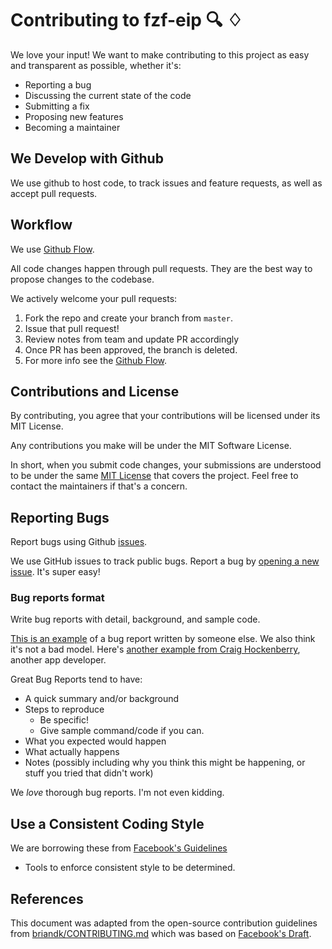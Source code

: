 # Contributing to fzf-eip 🔍 ♢

We love your input! We want to make contributing to this project as easy and transparent as possible, whether it's:

- Reporting a bug
- Discussing the current state of the code
- Submitting a fix
- Proposing new features
- Becoming a maintainer

## We Develop with Github

We use github to host code, to track issues and feature requests, as well as accept pull requests.

## Workflow

We use [Github Flow](https://guides.github.com/introduction/flow/index.html).

All code changes happen through pull requests. They are the best way to propose changes to the codebase.

We actively welcome your pull requests:

1. Fork the repo and create your branch from `master`.
2. Issue that pull request!
3. Review notes from team and update PR accordingly
4. Once PR has been approved, the branch is deleted.
5. For more info see the [Github Flow](https://guides.github.com/introduction/flow/index.html).

## Contributions and License

By contributing, you agree that your contributions will be licensed under its MIT License.

Any contributions you make will be under the MIT Software License.

In short, when you submit code changes, your submissions are understood to be under the same [MIT License](http://choosealicense.com/licenses/mit/) that covers the project. Feel free to contact the maintainers if that's a concern.

## Reporting Bugs

Report bugs using Github [issues](https://github.com/cds-amal/fzf-eip/issues).

We use GitHub issues to track public bugs. Report a bug by [opening a new issue](https://github.com/cds-amal/fzf-eip/issues). It's super easy!

### Bug reports format

Write bug reports with detail, background, and sample code.

[This is an example](http://stackoverflow.com/q/12488905/180626) of a bug report written by someone else. We also think it's not a bad model. Here's [another example from Craig Hockenberry](http://www.openradar.me/11905408), another app developer.

Great Bug Reports tend to have:

- A quick summary and/or background
- Steps to reproduce
  - Be specific!
  - Give sample command/code if you can. 
- What you expected would happen
- What actually happens
- Notes (possibly including why you think this might be happening, or stuff you tried that didn't work)

We _love_ thorough bug reports. I'm not even kidding.

## Use a Consistent Coding Style

We are borrowing these from [Facebook's Guidelines](https://github.com/facebook/draft-js/blob/master/CONTRIBUTING.md)

- Tools to enforce consistent style to be determined.

## References

This document was adapted from the open-source contribution guidelines from [
briandk/CONTRIBUTING.md](https://gist.github.com/briandk/3d2e8b3ec8daf5a27a62) which was based on [Facebook's Draft](https://github.com/facebook/draft-js/blob/master/CONTRIBUTING.md).
